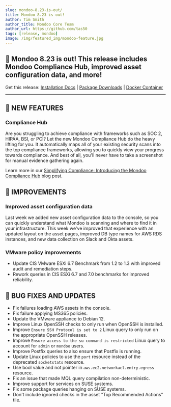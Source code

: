 ```yaml
---
slug: mondoo-8.23-is-out/
title: Mondoo 8.23 is out!
author: Tim Smith
author_title: Mondoo Core Team
author_url: https://github.com/tas50
tags: [release, mondoo]
image: /img/featured_img/mondoo-feature.jpg
---
```


## 🥳 Mondoo 8.23 is out! This release includes Mondoo Compliance Hub, improved asset configuration data, and more!

Get this release: [Installation Docs](/cnspec/) | [Package Downloads](https://releases.mondoo.com/cnspec/) | [Docker Container](https://hub.docker.com/r/mondoo/cnspec)

---

## 🎉 NEW FEATURES

### Compliance Hub

Are you struggling to achieve compliance with frameworks such as SOC 2, HIPAA, BSI, or PCI? Let the new Mondoo Compliance Hub do the heavy lifting for you. It automatically maps all of your existing security scans into the top compliance frameworks, allowing you to quickly view your progress towards compliance. And best of all, you'll never have to take a screenshot for manual evidence gathering again.

Learn more in our [Simplifying Compliance: Introducing the Mondoo Compliance Hub](https://blog.mondoo.com/simplifying-compliance-introducing-the-mondoo-compliance-hub) blog post.

## 🧹 IMPROVEMENTS

### Improved asset configuration data

Last week we added new asset configuration data to the console, so you can quickly understand what Mondoo is scanning and where to find it in your infrastructure. This week we've improved that experience with an updated layout on the asset pages, improved DB type names for AWS RDS instances, and new data collection on Slack and Okta assets.

### VMware policy improvements

- Update CIS VMware ESXi 6.7 Benchmark from 1.2 to 1.3 with improved audit and remediation steps.
- Rework queries in CIS ESXi 6.7 and 7.0 benchmarks for improved reliability.

## 🐛 BUG FIXES AND UPDATES

- Fix failures loading AWS assets in the console.
- Fix failure applying MS365 policies.
- Update the VMware appliance to Debian 12.
- Improve Linux OpenSSH checks to only run when OpenSSH is installed.
- Improve `Ensure SSH Protocol is set to 2` Linux query to only run on the appropriate OpenSSH releases.
- Improve `Ensure access to the su command is restricted` Linux query to account for `admin` or `mondoo` users.
- Improve Postfix queries to also ensure that Postfix is running.
- Update Linux policies to use the `port` resource instead of the deprecated `socketstats` resource.
- Use bool value and not pointer in `aws.ec2.networkacl.entry.egress` resource.
- Fix an issue that made MQL query compilation non-deterministic.
- Improve support for services on SUSE systems.
- Fix some package queries hanging on SUSE systems.
- Don't include ignored checks in the asset "Top Recommended Actions" tile.
